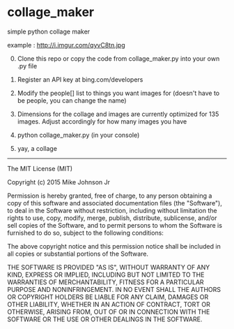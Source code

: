 # collage_maker
simple python collage maker

example : http://i.imgur.com/qyvC8tn.jpg

0. Clone this repo or copy the code from collage_maker.py into your own .py file 

1. Register an API key at bing.com/developers

2. Modify the people[] list to things you want images for (doesn't have to be people, you can change the name)

3. Dimensions for the collage and images are currently optimized for 135 images. Adjust accordingly for how many images you have

4. python collage_maker.py (in your console)

5. yay, a collage


________

The MIT License (MIT)

Copyright (c) 2015 Mike Johnson Jr

Permission is hereby granted, free of charge, to any person obtaining a copy
of this software and associated documentation files (the "Software"), to deal
in the Software without restriction, including without limitation the rights
to use, copy, modify, merge, publish, distribute, sublicense, and/or sell
copies of the Software, and to permit persons to whom the Software is
furnished to do so, subject to the following conditions:

The above copyright notice and this permission notice shall be included in
all copies or substantial portions of the Software.

THE SOFTWARE IS PROVIDED "AS IS", WITHOUT WARRANTY OF ANY KIND, EXPRESS OR
IMPLIED, INCLUDING BUT NOT LIMITED TO THE WARRANTIES OF MERCHANTABILITY,
FITNESS FOR A PARTICULAR PURPOSE AND NONINFRINGEMENT. IN NO EVENT SHALL THE
AUTHORS OR COPYRIGHT HOLDERS BE LIABLE FOR ANY CLAIM, DAMAGES OR OTHER
LIABILITY, WHETHER IN AN ACTION OF CONTRACT, TORT OR OTHERWISE, ARISING FROM,
OUT OF OR IN CONNECTION WITH THE SOFTWARE OR THE USE OR OTHER DEALINGS IN
THE SOFTWARE.
    
